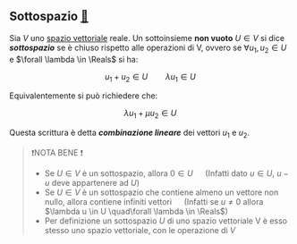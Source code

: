 ## Sottospazio [🔗](https://www.andreaminini.org/matematica/spazio-vettoriale/sottospazio-vettoriale)

Sia $V$ uno [spazio vettoriale](Spazio%20vettoriale.md) reale. Un sottoinsieme **non vuoto** $U \in V$ si dice ***sottospazio*** se è chiuso rispetto alle operazioni di V, ovvero se $\forall u_1,u_2 \in U$ e $\forall \lambda \in \Reals$ si ha:

$$
u_1+u_2 \in U \qquad \lambda u_1 \in U
$$

Equivalentemente si può richiedere che:

$$
\lambda u_1 + \mu u_2 \in U
$$

Questa scrittura è detta ***combinazione lineare*** dei vettori $u_1$ e $u_2$.

> ❗NOTA BENE ❗
> 
> - Se $U \in V$ è un sottospazio, allora $0 \in U$   (Infatti dato $u \in U$, $u-u$ deve appartenere ad $U$)
> - Se $U \in V$ è un sottospazio che contiene almeno un vettore non nullo, allora contiene infiniti vettori   (Infatti se $u \neq 0$ allora $\lambda u \in U \quad\forall \lambda \in \Reals$)
> - Per definizione un sottospazio $U$ di uno spazio vettoriale V è esso stesso uno spazio vettoriale, con le operazione di $V$
